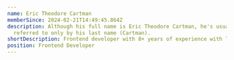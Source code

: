 ```yaml
---
name: Eric Theodore Cartman
memberSince: 2024-02-21T14:49:45.864Z
description: Although his full name is Eric Theodore Cartman, he's usually
  referred to only by his last name (Cartman).
shortDescription: Frontend developer with 8+ years of experience with lorem ipsum dolor.
position: Frontend Developer
---
```

